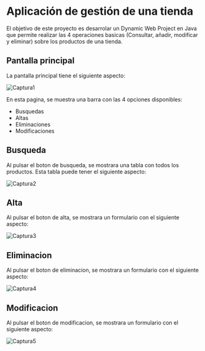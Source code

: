 # Aplicación de gestión de una tienda

El objetivo de este proyecto es desarrolar un Dynamic Web Project en Java que permite realizar las 4 operaciones basicas (Consultar, añadir, modificar y eliminar) sobre los productos de una tienda.

## Pantalla principal

La pantalla principal tiene el siguiente aspecto:

![Captura1](https://github.com/rmelgo/MASTER-VIEWNEXT-EN-DESARROLLO-JAVA-JEE-2-Proyecto-Tienda/assets/145989723/25963e18-1d7f-4073-afea-f132c3d80991)

En esta pagina, se muestra una barra con las 4 opciones disponibles:
- Busquedas
- Altas
- Eliminaciones
- Modificaciones

## Busqueda

Al pulsar el boton de busqueda, se mostrara una tabla con todos los productos. Esta tabla puede tener el siguiente aspecto:

![Captura2](https://github.com/rmelgo/MASTER-VIEWNEXT-EN-DESARROLLO-JAVA-JEE-2-Proyecto-Tienda/assets/145989723/129ea4af-c412-4d6f-840f-f5d0e6985b2e)

## Alta

Al pulsar el boton de alta, se mostrara un formulario con el siguiente aspecto:

![Captura3](https://github.com/rmelgo/MASTER-VIEWNEXT-EN-DESARROLLO-JAVA-JEE-2-Proyecto-Tienda/assets/145989723/1e231454-0480-4953-ba6e-714ad4cb5e45)

## Eliminacion

Al pulsar el boton de eliminacion, se mostrara un formulario con el siguiente aspecto:

![Captura4](https://github.com/rmelgo/MASTER-VIEWNEXT-EN-DESARROLLO-JAVA-JEE-2-Proyecto-Tienda/assets/145989723/d7e7a322-b324-40ac-9ea2-2291617734a0)

## Modificacion

Al pulsar el boton de modificacion, se mostrara un formulario con el siguiente aspecto:

![Captura5](https://github.com/rmelgo/MASTER-VIEWNEXT-EN-DESARROLLO-JAVA-JEE-2-Proyecto-Tienda/assets/145989723/b5105ed4-49a6-46b7-a7dc-060137654fb8)
